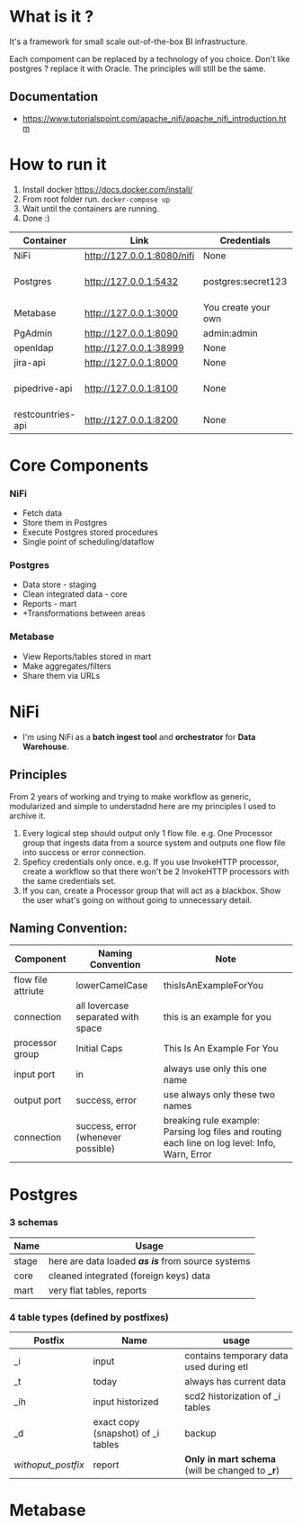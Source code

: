 # What is it ? 
It's a framework for small scale out-of-the-box BI infrastructure.

Each compoment can be replaced by a technology of you choice. Don't like postgres ? replace it with Oracle. The principles will still be the same.

##  Documentation

- https://www.tutorialspoint.com/apache_nifi/apache_nifi_introduction.htm
  
# How to run it

1. Install docker https://docs.docker.com/install/
1. From root folder run.
`docker-compose up`
1. Wait until the containers are running.
1. Done :)


|          Container|                       Link |         Credentials |                                                       Note |
|               --- |                        --- |                 --- |                                                        --- |
|          NiFi     |  http://127.0.0.1:8080/nifi| None                | TODO: OpenLDAP in the future                               |
|          Postgres |  http://127.0.0.1:5432     | postgres:secret123  | to view the schema I added a https://dbschema.com/ project. /postgres/dwh/dbschema_dwh_project.dbs | 
|          Metabase |  http://127.0.0.1:3000     | You create your own |                                                            |
|          PgAdmin  |  http://127.0.0.1:8090     | admin:admin         |                                                            |
|          openldap |     http://127.0.0.1:38999 | None                |                                                            |
|          jira-api |      http://127.0.0.1:8000 | None                | Mock of https://\<your server\>/rest/api/3/ API              |
|     pipedrive-api |      http://127.0.0.1:8100 | None                | Mock of https://developers.pipedrive.com/docs/api/v1/ API  |
| restcountries-api |      http://127.0.0.1:8200 | None                | Mock of https://restcountries.eu/ API                      |

# Core Components

### NiFi
* Fetch data
* Store them in Postgres
* Execute Postgres stored procedures
* Single point of scheduling/dataflow
### Postgres
* Data store - staging
* Clean integrated data - core
* Reports - mart
* \+Transformations between areas
### Metabase
* View Reports/tables stored in mart
* Make aggregates/filters
* Share them via URLs

# NiFi
- I'm using NiFi as a **batch ingest tool** and **orchestrator** for **Data Warehouse**.

## Principles
From 2 years of working and trying to make workflow as generic, modularized and simple to understadnd here are my principles I used to archive it.
1. Every logical step should output only 1 flow file. e.g. One Processor group that ingests data from a source system and outputs one flow file into success or error connection.
1. Speficy credentials only once. e.g. If you use InvokeHTTP processor, create a workflow so that there won't be 2 InvokeHTTP processors with the same credentials set.
1. If you can, create a Processor group that will act as a blackbox. Show the user what's going on without going to unnecessary detail.

## Naming Convention:
|          Component|                  Naming Convention |                           Note | 
|               --- |                                --- |                            --- |
| flow file attriute|                     lowerCamelCase |          thisIsAnExampleForYou |
|        connection |  all lovercase separated with space|     this is an example for you |
|   processor group |                       Initial Caps |     This Is An Example For You |
|        input port |                                 in |   always use only this one name|
|       output port |                     success, error | use always only these two names|
|       connection  | success, error (whenever possible) | breaking rule example: Parsing log files and routing each line on log level: Info, Warn, Error |


# Postgres
### 3 schemas
|  Name |                                                Usage |
|   --- |                                                  --- |
| stage | here are data loaded _**as is**_ from source systems |
|  core |               cleaned integrated (foreign keys) data |
|  mart |                            very flat tables, reports |

### 4 table types (defined by postfixes)
|            Postfix |                                Name |                                                usage | 
|                --- |                                 --- |                                                  --- |
|                \_i | input                               |              contains temporary data used during etl |
|                \_t | today                               |                              always has current data |
|               \_ih | input historized                    |                     scd2 historization of \_i tables |
|                \_d | exact copy (snapshot) of \_i tables |                                               backup |
| _withoput_postfix_ |                              report |  **Only in mart schema** (will be changed to **\_r**)|

# Metabase
